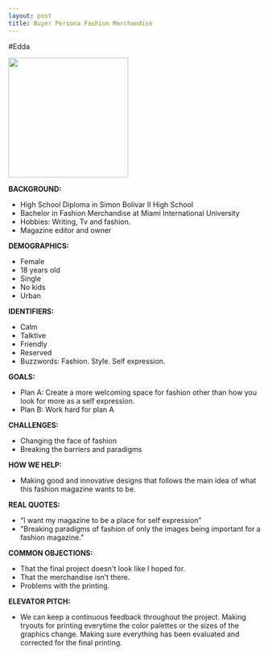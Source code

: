 ```yaml
---
layout: post
title: Buyer Persona Fashion Merchandise
---
```


#Edda

<img src="https://farm9.staticflickr.com/8611/16857718732_e713af5733_m.jpg" height="238" widht="291">

**BACKGROUND:**
- High School Diploma in Simon Bolivar II High School
- Bachelor in Fashion Merchandise at Miami International University
- Hobbies: Writing, Tv and fashion.
- Magazine editor and owner

**DEMOGRAPHICS:**
- Female 
- 18 years old
- Single
- No kids
- Urban

**IDENTIFIERS:**
- Calm
- Talktive
- Friendly
- Reserved
- Buzzwords: Fashion. Style. Self expression.


**GOALS:**
- Plan A: Create a more welcoming space for fashion other than how you look for more as a self expression.
- Plan B: Work hard for plan A


**CHALLENGES:**
- Changing the face of fashion
- Breaking the barriers and paradigms


**HOW WE HELP:**
- Making good and innovative designs that follows the main idea of what this fashion magazine wants to be.

**REAL QUOTES:**
- “I want my magazine to be a place for self expression”
- "Breaking paradigms of fashion of only the images being important for a fashion magazine."

**COMMON OBJECTIONS:**
- That the final project doesn't look like I hoped for. 
- That the merchandise isn’t there. 
- Problems with the printing.


**ELEVATOR PITCH:**
- We can keep a continuous feedback throughout the project. Making tryouts for printing everytime the color palettes or the sizes of the graphics change. Making sure everything has been evaluated and corrected for the final printing. 
